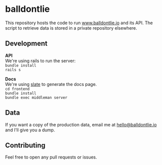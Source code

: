 # balldontlie
This repository hosts the code to run www.balldontlie.io and its API.
The script to retrieve data is stored in a private repository elsewhere.

## Development
**API**   
We're using rails to run the server:   
`bundle install`  
`rails s`

**Docs**  
We're using [slate](https://github.com/lord/slate) to generate the docs page.  
`cd frontend`  
`bundle install`  
`bundle exec middleman server`  

## Data   
If you want a copy of the production data, email me at hello@balldontlie.io and I'll give you a dump. 

## Contributing    
Feel free to open any pull requests or issues.
